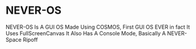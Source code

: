 # NEVER-OS
NEVER-OS Is A GUI OS Made Using COSMOS, First GUI OS EVER in fact
It Uses FullScreenCanvas
It Also Has A Console Mode, Basically A NEVER-Space Ripoff
